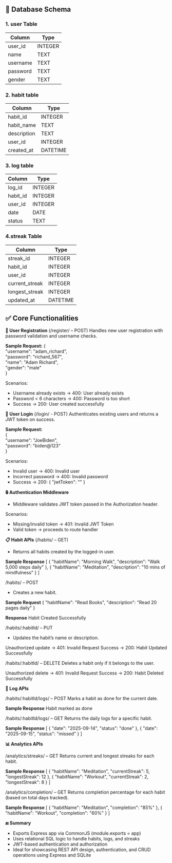 ## 🔧 Database Schema

### 1. user Table

| Column   | Type    |
|----------|---------|
| user_id  | INTEGER |
| name     | TEXT    |
| username | TEXT    |
| password | TEXT    |
| gender   | TEXT    |

### 2. habit table
| Column      | Type     |
| ----------- | -------- |
| habit\_id   | INTEGER  |
| habit\_name | TEXT     |
| description | TEXT     |
| user\_id    | INTEGER  |
| created\_at | DATETIME |

### 3. log table
| Column    | Type    |
| --------- | ------- |
| log\_id   | INTEGER |                                 
| habit\_id | INTEGER |                                  
| user\_id  | INTEGER |                                  
| date      | DATE    |                                  
| status    | TEXT    | 

### 4.streak Table
| Column          | Type     |
| --------------- | -------- |
| streak\_id      | INTEGER  |
| habit\_id       | INTEGER  |
| user\_id        | INTEGER  |
| current\_streak | INTEGER  |
| longest\_streak | INTEGER  |
| updated\_at     | DATETIME |

## ✅ Core Functionalities

**🔐 User Registration** (/register/ – POST) 
Handles new user registration with password validation and username checks.

**Sample Request:**
{  
  "username": "adam_richard",  
  "password": "richard_567",  
  "name": "Adam Richard",  
  "gender": "male"  
  }

Scenarios:
- Username already exists → 400: User already exists
- Password < 6 characters → 400: Password is too short
- Success → 200: User created successfully

**🔐 User Login**   (/login/ - POST)
Authenticates existing users and returns a JWT token on success.  


**Sample Request:**  
{  
"username": "JoeBiden",  
"password": "biden@123"  
}

Scenarios:
- Invalid user → 400: Invalid user
- Incorrect password → 400: Invalid password
- Success → 200: { "jwtToken": "<token>" }

**🔒 Authentication Middleware**
- Middleware validates JWT token passed in the Authorization header.

Scenarios:
- Missing/invalid token → 401: Invalid JWT Token
- Valid token → proceeds to route handler

**📋 Habit APIs**   (/habits/ – GET)
- Returns all habits created by the logged-in user.

**Sample Response**
[
  {
    "habitName": "Morning Walk",
    "description": "Walk 5,000 steps daily"
  },
  {
    "habitName": "Meditation",
    "description": "10 mins of mindfulness"
  }
]


/habits/ – POST
- Creates a new habit.

**Sample Request**
{ "habitName": "Read Books", "description": "Read 20 pages daily" }

**Response**
Habit Created Successfully

/habits/:habitId/ – PUT
- Updates the habit’s name or description.

Unauthorized update → 401: Invalid Request
Success → 200: Habit Updated Successfully

/habits/:habitId/ – DELETE
Deletes a habit only if it belongs to the user.

Unauthorized delete → 401: Invalid Request
Success → 200: Habit Deleted Successfully


**📝 Log APIs**

/habits/:habitId/logs/ – POST
Marks a habit as done for the current date.

**Sample Response**
Habit marked as done

/habits/:habitId/logs/ – GET
Returns the daily logs for a specific habit.

**Sample Response**
[
  { "date": "2025-09-14", "status": "done" },
  { "date": "2025-09-15", "status": "missed" }
]

**📊 Analytics APIs**

/analytics/streaks/ – GET
Returns current and longest streaks for each habit.

**Sample Response**
[
  { "habitName": "Meditation", "currentStreak": 5, "longestStreak": 12 },
  { "habitName": "Workout", "currentStreak": 2, "longestStreak": 8 }
]

/analytics/completion/ – GET
Returns completion percentage for each habit (based on total days tracked).

**Sample Response**
[
  { "habitName": "Meditation", "completion": "85%" },
  { "habitName": "Workout", "completion": "60%" }
]


**🔚 Summary**

- Exports Express app via CommonJS (module.exports = app)
- Uses relational SQL logic to handle habits, logs, and streaks
- JWT-based authentication and authorization
- Ideal for showcasing REST API design, authentication, and CRUD operations using Express and SQLite

  

  



